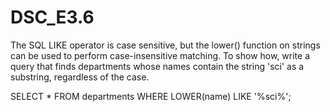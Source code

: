 # DSC_E3.6

The SQL LIKE operator is case sensitive, but the lower() function on strings can be used to perform case-insensitive matching. 
To show how, write a query that finds departments whose names contain the string 'sci' as a substring, regardless of the case.


SELECT *
FROM departments
WHERE LOWER(name) LIKE '%sci%';